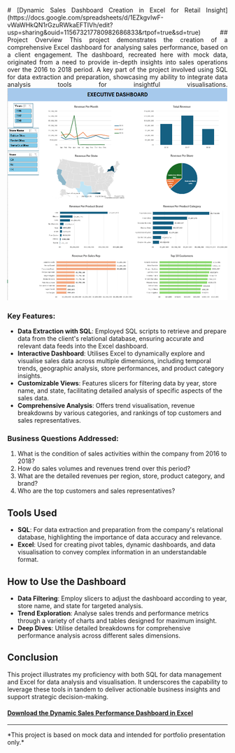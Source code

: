 <p align="justify">
# [Dynamic Sales Dashboard Creation in Excel for Retail Insight](https://docs.google.com/spreadsheets/d/1EZkgvIwF-vWaWHkQN1rGzuRWkaEFTIVh/edit?usp=sharing&ouid=115673217780982686833&rtpof=true&sd=true)
## Project Overview
This project demonstrates the creation of a comprehensive Excel dashboard for analysing sales performance, based on a client engagement. The dashboard, recreated here with mock data, originated from a need to provide in-depth insights into sales operations over the 2016 to 2018 period. A key part of the project involved using SQL for data extraction and preparation, showcasing my ability to integrate data analysis tools for insightful visualisations.

<img src="images/full_dashboard.png?raw=true"/>

### Key Features:
- **Data Extraction with SQL**: Employed SQL scripts to retrieve and prepare data from the client's relational database, ensuring accurate and relevant data feeds into the Excel dashboard.
- **Interactive Dashboard**: Utilises Excel to dynamically explore and visualise sales data across multiple dimensions, including temporal trends, geographic analysis, store performances, and product category insights.
- **Customizable Views**: Features slicers for filtering data by year, store name, and state, facilitating detailed analysis of specific aspects of the sales data.
- **Comprehensive Analysis**: Offers trend visualisation, revenue breakdowns by various categories, and rankings of top customers and sales representatives.

### Business Questions Addressed:
1. What is the condition of sales activities within the company from 2016 to 2018?
2. How do sales volumes and revenues trend over this period?
3. What are the detailed revenues per region, store, product category, and brand?
4. Who are the top customers and sales representatives?

## Tools Used
- **SQL**: For data extraction and preparation from the company's relational database, highlighting the importance of data accuracy and relevance.
- **Excel**: Used for creating pivot tables, dynamic dashboards, and data visualisation to convey complex information in an understandable format.

## How to Use the Dashboard
- **Data Filtering**: Employ slicers to adjust the dashboard according to year, store name, and state for targeted analysis.
- **Trend Exploration**: Analyse sales trends and performance metrics through a variety of charts and tables designed for maximum insight.
- **Deep Dives**: Utilise detailed breakdowns for comprehensive performance analysis across different sales dimensions.

## Conclusion
This project illustrates my proficiency with both SQL for data management and Excel for data analysis and visualisation. It underscores the capability to leverage these tools in tandem to deliver actionable business insights and support strategic decision-making.

#### [Download the Dynamic Sales Performance Dashboard in Excel](https://docs.google.com/spreadsheets/d/1EZkgvIwF-vWaWHkQN1rGzuRWkaEFTIVh/edit?usp=sharing&ouid=115673217780982686833&rtpof=true&sd=true)
---
</p>
*This project is based on mock data and intended for portfolio presentation only.*




